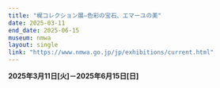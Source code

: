 ```yaml
---
title: "梶コレクション展―色彩の宝石、エマーユの美"
date: 2025-03-11
end_date: 2025-06-15
museum: nmwa
layout: single
link: "https://www.nmwa.go.jp/jp/exhibitions/current.html"
---
```


**2025年3月11日[火]－2025年6月15日[日]**
